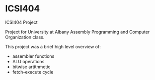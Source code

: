 # ICSI404

ICSI404 Project 

Project for University at Albany Assembly Programming and Computer Organization class.
 
 This project was a brief high level overview of: 
  -  assembler functions
  - ALU operations 
  - bitwise artithmetic 
  - fetch-execute cycle 
